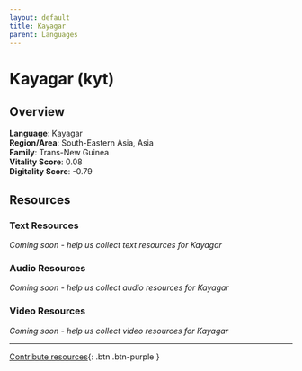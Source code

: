 ```yaml
---
layout: default
title: Kayagar
parent: Languages
---
```


# Kayagar (kyt)

## Overview

**Language**: Kayagar  
**Region/Area**: South-Eastern Asia, Asia  
**Family**: Trans-New Guinea  
**Vitality Score**: 0.08  
**Digitality Score**: -0.79  

## Resources

### Text Resources
*Coming soon - help us collect text resources for Kayagar*

### Audio Resources
*Coming soon - help us collect audio resources for Kayagar*

### Video Resources
*Coming soon - help us collect video resources for Kayagar*

---

[Contribute resources](https://fairtrain.github.io/){: .btn .btn-purple }
